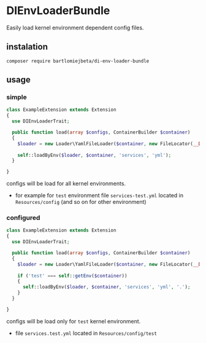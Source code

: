 # DIEnvLoaderBundle

Easily load kernel environment dependent config files.

## instalation
```
composer require bartlomiejbeta/di-env-loader-bundle
```

## usage

### simple
```PHP
class ExampleExtension extends Extension
{
  use DIEnvLoaderTrait;

  public function load(array $configs, ContainerBuilder $container)
  {
    $loader = new Loader\YamlFileLoader($container, new FileLocator(__DIR__ . '/../Resources/config'));
    
    self::loadByEnv($loader, $container, 'services', 'yml');
  }

}
```
configs will be load for all kernel environments.
- for example for `test` environment file `services-test.yml` located in `Resources/config` (and so on for other environment)

### configured
```PHP
class ExampleExtension extends Extension
{
  use DIEnvLoaderTrait;

  public function load(array $configs, ContainerBuilder $container)
  {
    $loader = new Loader\YamlFileLoader($container, new FileLocator(__DIR__ . '/../Resources/config/test'));
    
    if ('test' === self::getEnv($container))
    {
      self::loadByEnv($loader, $container, 'services', 'yml', '.');
    }
  }

}
```
configs will be load only for `test` kernel environment.

- file `services.test.yml` located in `Resources/config/test`
